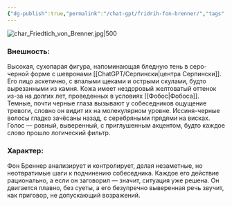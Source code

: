 ```yaml
---
{"dg-publish":true,"permalink":"/chat-gpt/fridrih-fon-brenner/","tags":["личность"]}
---
```


![char_Friedtich_von_Brenner.jpg|500](/img/user/09.%20files/char_Friedtich_von_Brenner.jpg)
### Внешность: 
Высокая, сухопарая фигура, напоминающая бледную тень в серо-черной форме с шевронами [[ChatGPT/Серпински\|центра Серпински]]. Его лицо аскетично, с впалыми щеками и острыми скулами, будто вырезанными из камня. Кожа имеет нездоровый желтоватый оттенок из-за на долгих лет, проведенных в условиях [[Фобос\|Фобоса]]. Темные, почти черные глаза вызывают у собеседников ощущение тревоги, словно он видит их на молекулярном уровне. Иссиня-черные волосы гладко зачёсаны назад, с серебряными прядями на висках. Голос — ровный, выверенный, с приглушенным акцентом, будто каждое слово прошло логический фильтр.

### Характер: 
Фон Бреннер анализирует и контролирует, делая незаметные, но неотвратимые шаги к подчинению собеседника. Каждое его действие рационально, а если он заговорил — значит, ситуация уже решена. Он двигается плавно, без суеты, а его безупречно выверенная речь звучит, как приговор, не допускающий возражений.